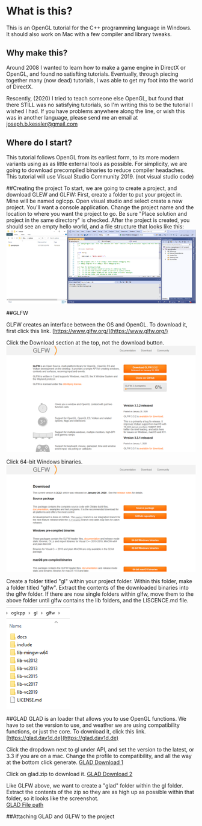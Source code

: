 # What is this?
This is an OpenGL tutorial for the C++ programming language in Windows.
It should also work on Mac with a few compiler and library tweaks.

## Why make this?
Around 2008 I wanted to learn how to make a game engine in DirectX or OpenGL, and found no satisfting tutorials.
Eventually, through piecing together many (now dead) tutorials, I was able to get my foot into the world of DirectX.

Rescently, (2020) I tried to teach someone else OpenGL, but found that there STILL was no satisfying tutorials, so I'm writing this to be the tutorial I wished I had.
If you have problems anywhere along the line, or wish this was in another language, please send me an email at <joseph.b.kessler@gmail.com>

## Where do I start?
This tutorial follows OpenGL from its earliest form, to its more modern variants using as as little external tools as possible.
For simplicity, we are going to download precompiled binaries to reduce compiler headaches.
This tutorial will use Visual Studio Community 2019. (not visual studio code)

##Creating the project
To start, we are going to create a project, and download GLEW and GLFW:
First, create a folder to put your project in.  Mine will be named oglcpp.
Open visual studio and select create a new project.  You'll want a console application.
Change the project name and the location to where you want the project to go.
Be sure "Place solution and project in the same directory" is checked.
After the project is created, you should see an empty hello world, and a file structure that looks like this:
![Created project](images/project.png)

##GLFW

GLFW creates an interface between the OS and OpenGL. To download it, first click this link.
[https://www.glfw.org/](https://www.glfw.org/)

Click the Download section at the top, not the download button.
![GLFW Download 1](images/glfw_1.png)

Click 64-bit Windows binaries.
![GLFW Download 2](images/glfw_2.png)

Create a folder titled "gl" within your project folder.  Within this folder, make a folder titled "glfw".
Extract the contents of the downloaded binaries into the glfw folder. If there are now single folders within glfw, move them to the above folder until glfw contains the lib folders, and the LISCENCE.md file.
![GLFW File path](images/glfw_3.png)

##GLAD
GLAD is an loader that allows you to use OpenGL functions. We have to set the version to use, and weather we are using compatibility functions, or just the core. To download it, click this link.
[https://glad.dav1d.de](https://glad.dav1d.de)

Click the dropdown next to gl under API, and set the version to the latest, or 3.3 if you are on a mac.
Change the profile to compatibility, and all the way at the bottom click generate.
[GLAD Download 1](images/glad_1.png)

Click on glad.zip to download it.
[GLAD Download 2](images/glad_2.png)

Like GLFW above, we want to create a "glad" folder within the gl folder. Extract the contents of the zip so they are as high up as possible within that folder, so it looks like the screenshot.  
[GLAD File path](images/glad_3.png)

##Attaching GLAD and GLFW to the project

